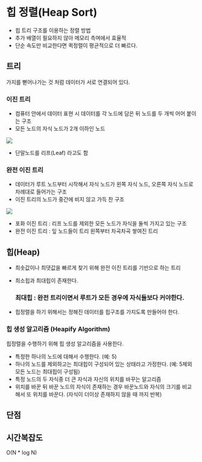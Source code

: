 # 힙 정렬(Heap Sort)
- 힙 트리 구조를 이용하는 정렬 방법
- 추가 배열이 필요하지 않아 메모리 측며에서 효율적
- 단순 속도만 비교한다면 퀵정렬이 평균적으로 더 빠르다.

## 트리
가지를 뻗어나가는 것 처럼 데이터가 서로 연결되어 있다.

 ### 이진 트리
 - 컴퓨터 안에서 데이터 표현 시 데이터를 각 노드에 담은 뒤 노드를 두 개씩 어어 붙이는 구조
 - 모든 노드의 자식 노드가 2개 이하인 노드

 ![](https://img1.daumcdn.net/thumb/R720x0.q80/?scode=mtistory2&fname=http%3A%2F%2Fcfile6.uf.tistory.com%2Fimage%2F2116B34557D7E5A22CB5D7)
 
 - 단말노드를 리프(Leaf) 라고도 함

### 완전 이진 트리
- 데이터가 루트 노드부터 시작해서 자식 노드가 왼쪽 자식 노드, 오른쪽 자식 노드로 차례대로 들어가는 구조
- 이진 트리의 노드가 중간에 비지 않고 가득 찬 구조
  
![](https://1.bp.blogspot.com/-M0FNigNChaU/VK-eW9ABI2I/AAAAAAAAAWw/BH_kJ2sMcBg/s1600/image004.gif)

- 포화 이진 트리 : 리프 노드를 제외한 모든 노드가 자식을 둘씩 가지고 있는 구조
- 완전 이진 트리 : 잎 노드들이 트리 왼쪽부터 차곡차곡 쌓여진 트리
  
## 힙(Heap)
- 최솟값이나 최댓값을 빠르게 찾기 위해 완전 이진 트리를 기반으로 하는 트리
- 최소힙과 최대힙이 존재한다.
   ### 최대힙 : 완전 트리이면서 루트가 모든 경우에 자식들보다 커야한다.
   
- 힙정렬을 하기 위해서는 정해진 데이터를 힙구조를 가지도록 만들어야 한다. 

### 힙 생성 알고리즘 (Heapify Algorithm)
힙정렬을 수행하기 위해 힙 생성 알고리즘을 사용한다.
- 특정한 하나의 노드에 대해서 수행한다. (예: 5)
- 하나의 노드를 제외하고는 최대힙이 구성되어 있는 상태라고 가정한다. (예: 5제외 모든 노드는 최대힙이 구성됨)
- 특정 노드의 두 자식중 더 큰 자식과 자신의 위치를 바꾸는 알고리즘
- 위치를 바꾼 뒤 바꾼 노드의 자식이 존재하는 경우 바꾼노드와 자식의 크기를 비교해서 또 위치를 바꾼다. (자식이 더이상 존재하지 않을 때 까지 반복)



## 단점

## 시간복잡도
O(N * log N)

